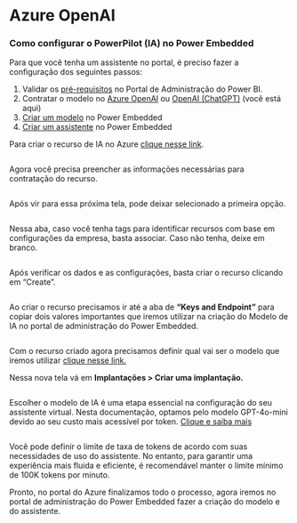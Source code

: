 # Azure OpenAI

### Como configurar o PowerPilot (IA) no Power Embedded

Para que você tenha um assistente no portal, é preciso fazer a configuração dos seguintes passos:

1. Validar os [pré-requisitos](../pre-requisitos.md) no Portal de Administração do Power BI.
2. Contratar o modelo no [Azure OpenAI](azure-openai.md) ou [OpenAI (ChatGPT)](openai.md) (você está aqui)
3. [Criar um modelo](../modelos-de-ia.md) no Power Embedded
4. [Criar um assistente](../assistentes-de-ia.md) no Power Embedded



Para criar o recurso de IA no Azure [clique nesse link](https://portal.azure.com/#view/Microsoft\_Azure\_ProjectOxford/CognitiveServicesHub/\~/OpenAI).

<figure><img src="../../../.gitbook/assets/image (84).png" alt=""><figcaption></figcaption></figure>



Agora você precisa preencher as informações necessárias para contratação do recurso.

<div align="left">

<figure><img src="../../../.gitbook/assets/image (85).png" alt=""><figcaption></figcaption></figure>

</div>



Após vir para essa próxima tela, pode deixar selecionado a primeira opção.

<div align="left">

<figure><img src="../../../.gitbook/assets/image (86).png" alt=""><figcaption></figcaption></figure>

</div>



Nessa aba, caso você tenha tags para identificar recursos com base em configurações da empresa, basta associar. Caso não tenha, deixe em branco.

<div align="left">

<figure><img src="../../../.gitbook/assets/image (87).png" alt=""><figcaption></figcaption></figure>

</div>



Após verificar os dados e as configurações, basta criar o recurso clicando em “Create”.

<div align="left">

<figure><img src="../../../.gitbook/assets/image (88).png" alt=""><figcaption></figcaption></figure>

</div>



Ao criar o recurso precisamos ir até a aba de **“Keys and Endpoint”** para copiar dois valores importantes que iremos utilizar na criação do Modelo de IA no portal de administração do Power Embedded.

<figure><img src="../../../.gitbook/assets/image (89).png" alt=""><figcaption></figcaption></figure>



Com o recurso criado agora precisamos definir qual vai ser o modelo que iremos utilizar [clique nesse link.](https://oai.azure.com/portal/)

Nessa nova tela vá em **Implantações > Criar uma implantação.**

<figure><img src="../../../.gitbook/assets/image (90).png" alt=""><figcaption></figcaption></figure>



Escolher o modelo de IA é uma etapa essencial na configuração do seu assistente virtual. Nesta documentação, optamos pelo modelo GPT-4o-mini devido ao seu custo mais acessível por token. [Clique e saiba mais](https://azure.microsoft.com/pt-br/pricing/details/cognitive-services/openai-service/)

<div align="left">

<figure><img src="../../../.gitbook/assets/image (91).png" alt=""><figcaption></figcaption></figure>

</div>

Você pode definir o limite de taxa de tokens de acordo com suas necessidades de uso do assistente. No entanto, para garantir uma experiência mais fluida e eficiente, é recomendável manter o limite mínimo de 100K tokens por minuto.

Pronto, no portal do Azure finalizamos todo o processo, agora iremos no portal de administração do Power Embedded fazer a criação do modelo e do assistente.
